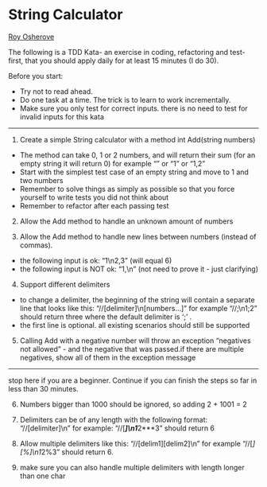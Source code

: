 # String Calculator

[Roy Osherove](http://osherove.com/tdd-kata-1/)

The following is a TDD Kata- an exercise in coding, refactoring and test-first, that you should apply daily for at least 15 minutes (I do 30).

Before you start:
- Try not to read ahead.
- Do one task at a time. The trick is to learn to work incrementally.
- Make sure you only test for correct inputs. there is no need to test for invalid inputs for this kata


---

1) Create a simple String calculator with a method int Add(string numbers)
  - The method can take 0, 1 or 2 numbers, and will return their sum (for an empty string it will return 0) for example “” or “1” or “1,2”
  - Start with the simplest test case of an empty string and move to 1 and two numbers
  - Remember to solve things as simply as possible so that you force yourself to write tests you did not think about
  - Remember to refactor after each passing test

2) Allow the Add method to handle an unknown amount of numbers

3) Allow the Add method to handle new lines between numbers (instead of commas).
  - the following input is ok:  “1\n2,3”  (will equal 6)
  - the following input is NOT ok:  “1,\n” (not need to prove it - just clarifying)

4) Support different delimiters
  - to change a delimiter, the beginning of the string will contain a separate line that looks like this:   “//[delimiter]\n[numbers…]” for example “//;\n1;2” should return three where the default delimiter is ‘;’ .
  - the first line is optional. all existing scenarios should still be supported

5) Calling Add with a negative number will throw an exception “negatives not allowed” - and the negative that was passed.if there are multiple negatives, show all of them in the exception message

---

stop here if you are a beginner. Continue if you can finish the steps so far in less than 30 minutes.

6) Numbers bigger than 1000 should be ignored, so adding 2 + 1001  = 2

7) Delimiters can be of any length with the following format:  “//[delimiter]\n” for example: “//[***]\n1***2***3” should return 6

8) Allow multiple delimiters like this:  “//[delim1][delim2]\n” for example “//[*][%]\n1*2%3” should return 6.

9) make sure you can also handle multiple delimiters with length longer than one char

